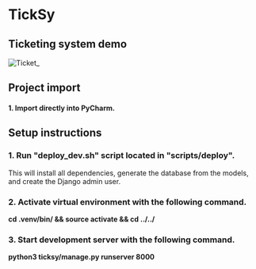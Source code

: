 # TickSy
## Ticketing system demo
![Ticket_](https://user-images.githubusercontent.com/70070368/216687430-9a08b652-057f-4642-b964-3bbf2fcf23b6.gif)
## Project import
#### 1. Import directly into PyCharm.

## Setup instructions

### 1. Run "deploy_dev.sh" script located in "scripts/deploy".

This will install all dependencies, generate the database from the models, and create the Django admin user.

### 2. Activate virtual environment with the following command.

**cd .venv/bin/ && source activate && cd ../../**

### 3. Start development server with the following command.

**python3 ticksy/manage.py runserver 8000**






